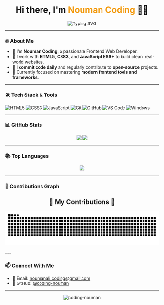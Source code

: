 <h1 align="center">
  Hi there, I'm <span style="color:#f39c12;">Nouman Coding</span> 👨‍💻
</h1>

<p align="center">
  <img src="https://readme-typing-svg.demolab.com?font=Fira+Code&size=24&pause=1000&center=true&width=450&lines=Frontend+Web+Developer;JavaScript+%7C+HTML5+%7C+CSS3;Clean+Code+%7C+Live+Projects+%7C+Daily+Practice" alt="Typing SVG" />
</p>

---

### 🔥 About Me
- 💼 I'm **Nouman Coding**, a passionate Frontend Web Developer.
- 🔧 I work with **HTML5**, **CSS3**, and **JavaScript ES6+** to build clean, real-world websites.
- 📅 I **commit code daily** and regularly contribute to **open-source** projects.
- 🎯 Currently focused on mastering **modern frontend tools and frameworks**.

---

### 🛠️ Tech Stack & Tools
![HTML5](https://img.shields.io/badge/-HTML5-E34F26?style=for-the-badge&logo=html5&logoColor=fff)
![CSS3](https://img.shields.io/badge/-CSS3-1572B6?style=for-the-badge&logo=css3&logoColor=fff)
![JavaScript](https://img.shields.io/badge/-JavaScript-F7DF1E?style=for-the-badge&logo=javascript&logoColor=000)
![Git](https://img.shields.io/badge/-Git-F05032?style=for-the-badge&logo=git&logoColor=fff)
![GitHub](https://img.shields.io/badge/-GitHub-181717?style=for-the-badge&logo=github&logoColor=fff)
![VS Code](https://img.shields.io/badge/-VSCode-007ACC?style=for-the-badge&logo=visual-studio-code&logoColor=fff)
![Windows](https://img.shields.io/badge/-Windows-0078D6?style=for-the-badge&logo=windows&logoColor=fff)

---

### 📊 GitHub Stats

<p align="center">
  <img src="https://github-readme-stats.vercel.app/api?username=coding-nouman&show_icons=true&theme=github_dark&hide_border=true" width="47%" />
  <img src="https://streak-stats.demolab.com/?user=coding-nouman&theme=github-dark&hide_border=true" width="47%" />
</p>

---

### 📚 Top Languages

<p align="center">
  <img src="https://github-readme-stats.vercel.app/api/top-langs/?username=coding-nouman&layout=compact&theme=github_dark&hide_border=true" width="45%">
</p>

---

### 🐍 Contributions Graph

<div align="center">
  <h2>🐍 My Contributions 🐍</h2>

  ![Snake animation](https://github.com/coding-nouman/coding-nouman/blob/output/github-snake-dark.svg)

</div>
---

### 📫 Connect With Me

- 📧 Email: [noumanali.coding@gmail.com](mailto:noumanali.coding@gmail.com)
- 🔗 GitHub: [@coding-nouman](https://github.com/coding-nouman)

---

<p align="center">
  <img src="https://komarev.com/ghpvc/?username=coding-nouman&label=Profile+Views&color=0e75b6&style=flat" alt="coding-nouman" />
</p>
